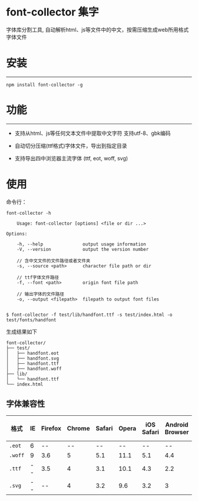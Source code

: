 # font-collector 集字

字体库分割工具, 自动解析html、js等文件中的中文，按需压缩生成web所用格式字体文件

# 安装
--------------

    npm install font-collector -g

# 功能
---------------

- 支持从html、js等任何文本文件中提取中文字符 支持utf-8、gbk编码

- 自动切分压缩(ttf格式)字体文件，导出到指定目录

- 支持导出四中浏览器主流字体 (ttf, eot, woff, svg)

# 使用

命令行：

    font-collector -h

        Usage: font-collector [options] <file or dir ...>

    Options:

        -h, --help               output usage information
        -V, --version            output the version number

        // 含中文文件的文件路径或者文件夹
        -s, --source <path>      character file path or dir

        // ttf字体文件路径
        -f, --font <path>        origin font file path

        // 输出字体的文件路径
        -o, --output <filepath>  filepath to output font files


    $ font-collector -f test/lib/handfont.ttf -s test/index.html -o test/fonts/handfont

生成结果如下

```
font-collector/
├── test/
│   ├── handfont.eot
│   ├── handfont.svg
│   ├── handfont.ttf
│   ├── handfont.woff
├── lib/
│   └── handfont.ttf 
└── index.html

```

## 字体兼容性

| 格式      | IE   | Firefox | Chrome | Safari | Opera | iOS Safari | Android Browser | Chrome for Android | 
| ------- | ---- | ------- | ------ | ------ | ----- | ---------- | --------------- | ------------------ | 
| `.eot`  | 6    | --      | --     | --     | --    | --         | --              | --                 | 
| `.woff` | 9    | 3.6     | 5      | 5.1    | 11.1  | 5.1        | 4.4             | 36                 | 
| `.ttf`  | --   | 3.5     | 4      | 3.1    | 10.1  | 4.3        | 2.2             | 36                 | 
| `.svg`  | --   | --      | 4      | 3.2    | 9.6   | 3.2        | 3               | 36                 | 
